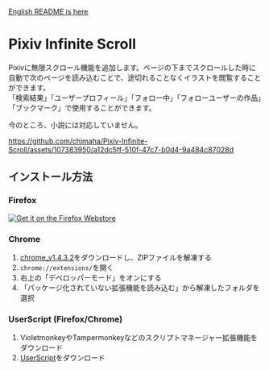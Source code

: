 [English README is here](https://github.com/chimaha/Pixiv-Infinite-Scroll/blob/main/README-en.md)  

# Pixiv Infinite Scroll

Pixivに無限スクロール機能を追加します。ページの下までスクロールした時に自動で次のページを読み込むことで、途切れることなくイラストを閲覧することができます。  
「検索結果」「ユーザープロフィール」「フォロー中」「フォローユーザーの作品」「ブックマーク」で使用することができます。  

今のところ、小説には対応していません。  


https://github.com/chimaha/Pixiv-Infinite-Scroll/assets/107383950/a12dc5ff-510f-47c7-b0d4-9a484c87028d

## インストール方法
### Firefox
<a href="https://addons.mozilla.org/ja/firefox/addon/pixiv-infinite-scroll/" rel="nofollow"><img src="https://camo.githubusercontent.com/93008761190f691a7bea18556da6cad05b8ac6ef6a1e9e4121718bec79a45768/68747470733a2f2f626c6f672e6d6f7a696c6c612e6f72672f6164646f6e732f66696c65732f323031352f31312f6765742d7468652d6164646f6e2e706e67" alt="Get it on the Firefox Webstore" data-canonical-src="https://blog.mozilla.org/addons/files/2015/11/get-the-addon.png" style="max-width: 100%;"></a>

### Chrome
1. [chrome_v1.4.3.2](https://github.com/chimaha/Pixiv-Infinite-Scroll/releases/download/1.4.3.2/chrome_v1.4.3.2.zip)をダウンロードし、ZIPファイルを解凍する
2. `chrome://extensions/`を開く
3. 右上の「デベロッパーモード」をオンにする
4. 「パッケージ化されていない拡張機能を読み込む」から解凍したフォルダを選択

### UserScript (Firefox/Chrome)
1. VioletmonkeyやTampermonkeyなどのスクリプトマネージャー拡張機能をダウンロード
2. [UserScript](https://github.com/chimaha/Pixiv-Infinite-Scroll/raw/main/script/pixivinfinitescroll.user.js)をダウンロード    

